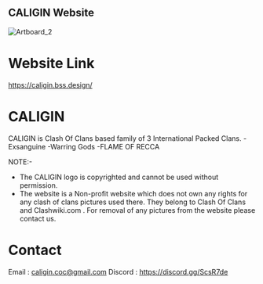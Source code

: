 
## CALIGIN Website
![Artboard_2](https://user-images.githubusercontent.com/106477770/170872874-bafdf48b-1661-4915-99a7-aad39ecdbe99.png)


# Website Link
https://caligin.bss.design/


# CALIGIN
CALIGIN is Clash Of Clans based family of 3 International Packed Clans. 
-Exsanguine
-Warring Gods
-FLAME OF RECCA


NOTE:- 
- The CALIGIN logo is copyrighted and cannot be used without permission.
- The website is a Non-profit website which does not own any rights for any clash of clans pictures used there. They belong to Clash Of Clans and Clashwiki.com . For removal of any pictures from the website please contact us.

# Contact
Email : caligin.coc@gmail.com
Discord : https://discord.gg/ScsR7de 

